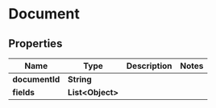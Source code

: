 
# Document

## Properties
Name | Type | Description | Notes
------------ | ------------- | ------------- | -------------
**documentId** | **String** |  | 
**fields** | **List&lt;Object&gt;** |  | 



